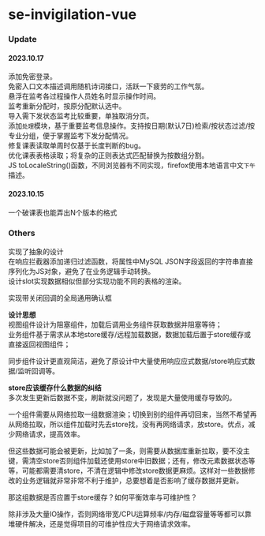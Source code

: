 # se-invigilation-vue


### Update
#### 2023.10.17
添加免密登录。  
免密入口文本描述调用随机诗词接口，活跃一下疲劳的工作气氛。  
悬浮在监考各过程操作人员姓名时显示操作时间。   
监考重新分配时，按原分配默认选中。  
导入需下发状态监考比较重要，单独取消分页。  
添加`处理`模块，基于重要监考信息操作。支持按日期(默认7日)检索/按状态过滤/按专业分组，便于掌握监考下发分配情况。  
修复课表读取单周时仅基于长度判断的bug。   
优化课表表格读取；将复杂的正则表达式匹配替换为按数组分割。   
JS toLocaleString()函数，不同浏览器有不同实现，firefox使用本地语言中文`下午`描述。  

#### 2023.10.15
一个破课表也能弄出N个版本的格式

### Others
实现了抽象的设计  
在响应拦截器添加递归过滤函数，将属性中MySQL JSON字段返回的字符串直接序列化为JS对象，避免了在业务逻辑手动转换。  
设计slot实现数据相似但部分实现功能不同的表格的渲染。  

实现带关闭回调的全局通用确认框

**设计思想**  
视图组件设计为阻塞组件，加载后调用业务组件获取数据并阻塞等待；  
业务组件基于需求从本地store缓存/远程加载数据，数据加载后置于store缓存或直接返回视图组件；  

同步组件设计更直观简洁，避免了原设计中大量使用响应应式数据/store响应式数据/监听回调等。  

**store应该缓存什么数据的纠结**  
多次发生更新后数据不变，刷新就没问题了，发现是大量使用缓存导致的。  

一个组件需要从网络拉取一组数据渲染；切换到别的组件再切回来，当然不希望再从网络拉取，所以组件加载时先去store找，没有再网络请求，放store。优点，减少网络请求，提高效率。

但这些数据可能会被更新，比如加了一条，则需要从数据库重新拉取，要不没主键，需清空store否则组件加载还使用store中旧数据；还有，修改元素数据状态等等，可能都需要清store，不清在逻辑中修改store数据更麻烦。这样对一些数据修改的业务逻辑就非常非常不利于维护，总要想着是否影响了缓存数据并更新。

那这组数据是否应置于store缓存？如何平衡效率与可维护性？  

除非涉及大量IO操作，否则网络带宽/CPU运算频率/内存/磁盘容量等等都可以靠堆硬件解决，还是觉得项目的可维护性应大于网络请求效率。



